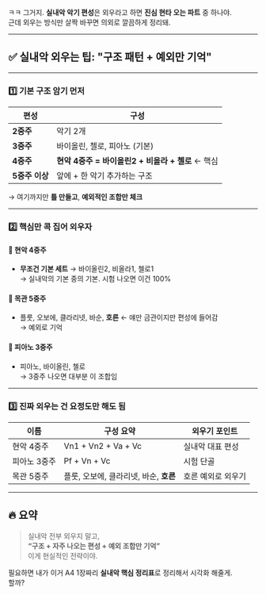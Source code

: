 ㅋㅋ 그거지. **실내악 악기 편성**은 외우라고 하면 **진심 현타 오는 파트** 중 하나야.  
근데 외우는 방식만 살짝 바꾸면 의외로 깔끔하게 정리돼.

---

## ✅ 실내악 외우는 팁: "구조 패턴 + 예외만 기억"

---

### 1️⃣ **기본 구조 암기 먼저**

|편성|구성|
|---|---|
|**2중주**|악기 2개|
|**3중주**|바이올린, 첼로, 피아노 (기본)|
|**4중주**|**현악 4중주 = 바이올린2 + 비올라 + 첼로** ← 핵심|
|**5중주 이상**|앞에 + 한 악기 추가하는 구조|

→ 여기까지만 **틀 만들고**, **예외적인 조합만 체크**

---

### 2️⃣ **핵심만 콕 집어 외우자**

#### 🎻 **현악 4중주**

- **무조건 기본 세트** → 바이올린2, 비올라1, 첼로1  
    → 실내악의 기본 중의 기본. 시험 나오면 이건 100%
    

#### 🎼 **목관 5중주**

- 플룻, 오보에, 클라리넷, 바순, **호른** ← 얘만 금관이지만 편성에 들어감  
    → 예외로 기억
    

#### 🎹 **피아노 3중주**

- 피아노, 바이올린, 첼로  
    → 3중주 나오면 대부분 이 조합임
    

---

### 3️⃣ **진짜 외우는 건 요정도만 해도 됨**

|이름|구성 요약|외우기 포인트|
|---|---|---|
|현악 4중주|Vn1 + Vn2 + Va + Vc|실내악 대표 편성|
|피아노 3중주|Pf + Vn + Vc|시험 단골|
|목관 5중주|플룻, 오보에, 클라리넷, 바순, **호른**|호른 예외로 외우기|

---

## 🔥 요약

> 실내악 전부 외우지 말고,  
> **“구조 + 자주 나오는 편성 + 예외 조합만 기억”**  
> 이게 현실적인 전략이야.

필요하면 내가 이거 A4 1장짜리 **실내악 핵심 정리표**로 정리해서 시각화 해줄게.  
할까?